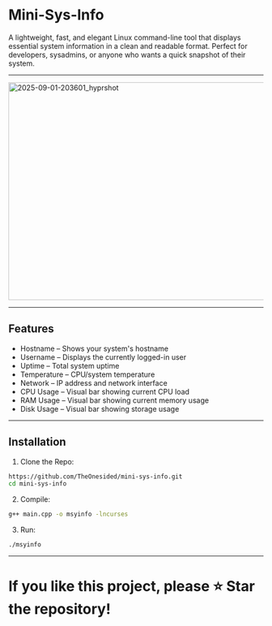 # Mini-Sys-Info
A lightweight, fast, and elegant Linux command-line tool that displays essential system information in a clean and readable format. Perfect for developers, sysadmins, or anyone who wants a quick snapshot of their system.

---

<img width="979" height="429" alt="2025-09-01-203601_hyprshot" src="https://github.com/user-attachments/assets/e34888c3-98d9-47e5-a22a-c873485cc186" />

---
## Features
- Hostname – Shows your system's hostname
- Username – Displays the currently logged-in user
- Uptime – Total system uptime
- Temperature – CPU/system temperature
- Network – IP address and network interface
- CPU Usage – Visual bar showing current CPU load
- RAM Usage – Visual bar showing current memory usage
- Disk Usage – Visual bar showing storage usage
---
## Installation
1. Clone the Repo:

```bash
https://github.com/TheOnesided/mini-sys-info.git
cd mini-sys-info
```

2. Compile:

```bash
g++ main.cpp -o msyinfo -lncurses
```

3. Run:

```bash
./msyinfo
```

---

# If you like this project, please ⭐ Star the repository!
